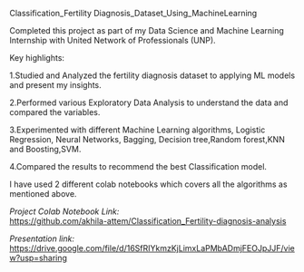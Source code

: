 
Classification_Fertility Diagnosis_Dataset_Using_MachineLearning

Completed this project as part of my Data Science and Machine Learning Internship with United Network of Professionals (UNP).

Key highlights:

1.Studied and Analyzed the fertility diagnosis dataset to applying ML models and present my insights.

2.Performed various Exploratory Data Analysis to understand the data and compared the variables.

3.Experimented with different Machine Learning algorithms, Logistic Regression, Neural Networks, Bagging, Decision tree,Random forest,KNN and Boosting,SVM.

4.Compared the results to recommend the best Classification model.

I have used 2 different colab notebooks which covers all the algorithms as mentioned above.

*Project Colab Notebook Link:*   
    https://github.com/akhila-attem/Classification_Fertility-diagnosis-analysis
    
*Presentation link:*
    https://drive.google.com/file/d/16SfRIYkmzKjLimxLaPMbADmjFEOJpJJF/view?usp=sharing
